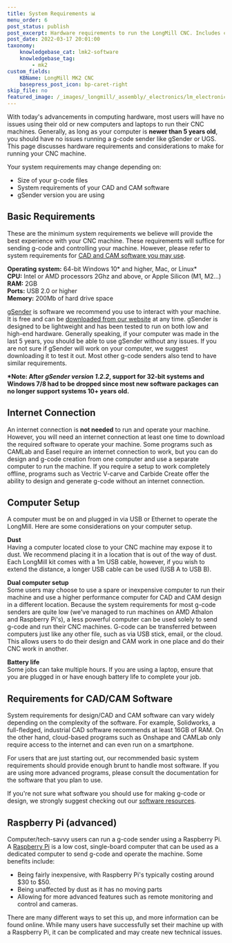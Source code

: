 ```yaml
---
title: System Requirements 📊
menu_order: 6
post_status: publish
post_excerpt: Hardware requirements to run the LongMill CNC. Includes computer specifications, internet access and considerations for running CAD/CAM software.
post_date: 2022-03-17 20:01:00
taxonomy:
    knowledgebase_cat: lmk2-software
    knowledgebase_tag:
        - mk2
custom_fields:
    KBName: LongMill MK2 CNC
    basepress_post_icon: bp-caret-right
skip_file: no
featured_image: /_images/_longmill/_assembly/_electronics/lm_electronics_p14.JPG
---
```


With today's advancements in computing hardware, most users will have no issues using their old or new computers and laptops to run their CNC machines. Generally, as long as your computer is **newer than 5 years old**, you should have no issues running a g-code sender like gSender or UGS. This page discusses hardware requirements and considerations to make for running your CNC machine.

Your system requirements may change depending on:

- Size of your g-code files
- System requirements of your CAD and CAM software
- gSender version you are using

## Basic Requirements

These are the minimum system requirements we believe will provide the best experience with your CNC machine. These requirements will suffice for sending g-code and controlling your machine. However, please refer to system requirements for [CAD and CAM software you may use](#requirements-for-cadcam-software).

**Operating system:** 64-bit Windows 10\* and higher, Mac, or Linux\*<br>
**CPU:** Intel or AMD processors 2Ghz and above, or Apple Silicon (M1, M2...)<br>
**RAM:** 2GB<br>
**Ports:** USB 2.0 or higher<br>
**Memory:** 200Mb of hard drive space

<a href="https://resources.sienci.com/view/gs-installation/" target="_blank" rel="noopener">gSender</a> is software we recommend you use to interact with your machine. It is free and can be <a href="https://sienci.com/gSender/" target="_blank" rel="noopener">downloaded from our website</a> at any time. gSender is designed to be lightweight and has been tested to run on both low and high-end hardware. Generally speaking, if your computer was made in the last 5 years, you should be able to use gSender without any issues. If you are not sure if gSender will work on your computer, we suggest downloading it to test it out. Most other g-code senders also tend to have similar requirements.

<b>*Note: After <em>gSender version 1.2.2</em>, support for 32-bit systems and Windows 7/8 had to be dropped since most new software packages can no longer support systems 10+ years old.</b>

## Internet Connection

An internet connection is **not needed** to run and operate your machine. However, you will need an internet connection at least one time to download the required software to operate your machine. Some programs such as CAMLab and Easel require an internet connection to work, but you can do design and g-code creation from one computer and use a separate computer to run the machine. If you require a setup to work completely offline, programs such as Vectric V-carve and Carbide Create offer the ability to design and generate g-code without an internet connection.

## Computer Setup

A computer must be on and plugged in via USB or Ethernet to operate the LongMill. Here are some considerations on your computer setup.

<b>Dust</b><br>
Having a computer located close to your CNC machine may expose it to dust. We recommend placing it in a location that is out of the way of dust. Each LongMill kit comes with a 1m USB cable, however, if you wish to extend the distance, a longer USB cable can be used (USB A to USB B).

<b>Dual computer setup</b><br>
Some users may choose to use a spare or inexpensive computer to run their machine and use a higher performance computer for CAD and CAM design in a different location. Because the system requirements for most g-code senders are quite low (we've managed to run machines on AMD Athalon and Raspberry Pi's), a less powerful computer can be used solely to send g-code and run their CNC machines. G-code can be transferred between computers just like any other file, such as via USB stick, email, or the cloud. This allows users to do their design and CAM work in one place and do their CNC work in another.

<b>Battery life</b><br>
Some jobs can take multiple hours. If you are using a laptop, ensure that you are plugged in or have enough battery life to complete your job.

## Requirements for CAD/CAM Software

System requirements for design/CAD and CAM software can vary widely depending on the complexity of the software. For example, Solidworks, a full-fledged, industrial CAD software recommends at least 16GB of RAM. On the other hand, cloud-based programs such as Onshape and CAMLab only require access to the internet and can even run on a smartphone.

For users that are just starting out, our recommended basic system requirements should provide enough brunt to handle most software. If you are using more advanced programs, please consult the documentation for the software that you plan to use.

If you're not sure what software you should use for making g-code or design, we strongly suggest checking out our <a href="https://resources.sienci.com/view/lmk2-software-explained/">software resources</a>.

## Raspberry Pi (advanced)

Computer/tech-savvy users can run a g-code sender using a Raspberry Pi. A <a href="https://www.raspberrypi.org/" target="_blank" rel="noopener noreferrer">Raspberry Pi</a> is a low cost, single-board computer that can be used as a dedicated computer to send g-code and operate the machine. Some benefits include:

- Being fairly inexpensive, with Raspberry Pi's typically costing around $30 to $50.
- Being unaffected by dust as it has no moving parts
- Allowing for more advanced features such as remote monitoring and control and cameras.

There are many different ways to set this up, and more information can be found online. While many users have successfully set their machine up with a Raspberry Pi, it can be complicated and may create new technical issues.
